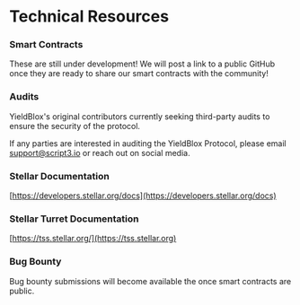 # Technical Resources

### Smart Contracts

These are still under development! We will post a link to a public GitHub once they are ready to share our smart contracts with the community!

### Audits

YieldBlox's original contributors currently seeking third-party audits to ensure the security of the protocol.

If any parties are interested in auditing the YieldBlox Protocol, please email support@script3.io or reach out on social media.

### Stellar Documentation

[https://developers.stellar.org/docs](https://developers.stellar.org/docs)

### Stellar Turret Documentation

[https://tss.stellar.org/](https://tss.stellar.org)

### Bug Bounty

Bug bounty submissions will become available the once smart contracts are public.

